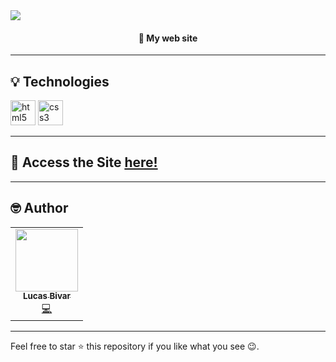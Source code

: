 <img align="center" src="https://i.imgur.com/ODsKy2i.png">
<h4 align="center">📱 My web site</h4>

<hr>

## 💡 Technologies
  <p align="left">
    <img src="https://devicons.github.io/devicon/devicon.git/icons/html5/html5-original-wordmark.svg" alt="html5" width="40" height="40"/>
    <img src="https://devicons.github.io/devicon/devicon.git/icons/css3/css3-original-wordmark.svg" alt="css3" width="40" height="40"/> 
  </p>
<hr>

<h2>📍 Access the Site <a href="https://lucas-bivar.netlify.app/">here!</a></h2>

<hr>

## 🤓 Author 
<table>
  <tr>
    <td align="center"><a href="https://github.com/lucasbivar"><img src="https://avatars0.githubusercontent.com/u/60802661?s=460&u=f0cdbe837dc717c91999b2255973fe9584a1d352&v=4" width="100px;" alt=""/><br /><sub><b>Lucas Bivar</b></sub></a><br /><a href="https://github.com/lucasbivar" title="Code">💻</a></td>
  <tr>
</table>

***
Feel free to star ⭐ this repository if you like what you see 😉.

